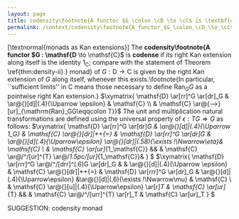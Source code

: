 ```yaml
---
layout: page
title: codensity\footnote{A functor $G \colon \cD \to \cC$ is \textbf{codense
permalink: /context/codensity\footnote{A_functor_$G_\colon_\cD_\to_\cC$_is_\textbf{codense.md
---
```

[\textnormal{monads as Kan extensions}] The **codensity\footnote{A functor $G : \mathsf{D** \to \mathsf{C}$ is **codense** if its right Kan extension along itself is the identity $1_\mathsf{C}$; compare with the statement of Theorem \ref{thm:density-ii}.} monad} of $G : \mathsf{D} \to \mathsf{C}$ is given by the right Kan extension of $G$ along itself, whenever this exists.\footnote{In particular, ``sufficient limits'' in $\mathsf{C}$ means those necessary to define $\mathrm{Ran}_GG$ as a pointwise right Kan extension.}
$\xymatrix{ \mathsf{D} \ar[rr]^G \ar[dr]_G & \ar@{}[d]|(.4){\Uparrow \epsilon} & \mathsf{C} \\ & \mathsf{C} \ar@{-->}[ur]_{\mathrm{Ran}_GG\eqqcolon T}}$
The unit and multiplication natural transformations are defined using the universal property of $\epsilon : TG \Rightarrow G$ as follows:
$\xymatrix{ \mathsf{D} \ar[rr]^G \ar[dr]_G & \ar@{}[d]|(.4){\Uparrow 1_G} & \mathsf{C} \ar@{}[dr]|*+{=} & \mathsf{D} \ar[rr]^G \ar[dr]_G & \ar@{}[d]_(.4){\Uparrow\epsilon} \ar@{}[dr]|(.58){\exists !\Nwarrow\eta}& \mathsf{C} \\ & \mathsf{C} \ar[ur]_{1_\mathsf{C}} &&  & \mathsf{C} \ar@/^/[ur]^{T} \ar@/_1.5pc/[ur]_{1_\mathsf{C}}& } $
$\xymatrix{ \mathsf{D} \ar[rrr]^G \ar@/^/[drr]^(.6)G \ar[dr]_G &  & \ar@{}[d]|(.4){\Uparrow \epsilon} & \mathsf{C} \ar@{}[dr]|*+{=} & \mathsf{D} \ar[rrr]^G \ar[dr]_G & \ar@{}[d]|(.4){\Uparrow\epsilon} &\ar@{}[d]|(.6){\exists !\Nwarrow\mu} &  \mathsf{C} \\ & \mathsf{C} \ar@{}[u]|(.4){\Uparrow\epsilon} \ar[r]_T & \mathsf{C} \ar[ur]_{T}  &&  & \mathsf{C} \ar@/^/[urr]^{T} \ar[r]_T & \mathsf{C} \ar[ur]_T } $


SUGGESTION: codensity monad